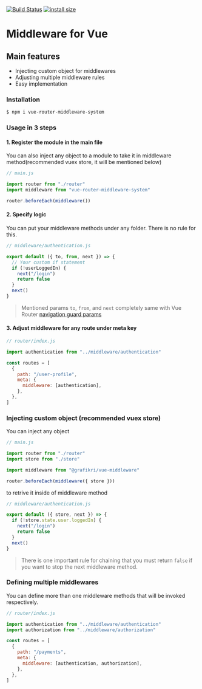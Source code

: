 [![Build Status](https://travis-ci.org/grafikri/vue-middleware.svg?branch=master)](https://travis-ci.org/grafikri/vue-middleware)
[![install size](https://packagephobia.com/badge?p=@grafikri/vue-middleware)](https://packagephobia.com/result?p=@grafikri/vue-middleware)

# Middleware for Vue

## Main features

- Injecting custom object for middlewares
- Adjusting multiple middleware rules
- Easy implementation

### Installation

```bash
$ npm i vue-router-middleware-system
```

### Usage in 3 steps

#### 1. Register the module in the main file

You can also inject any object to a module to take it in middleware method(recommended vuex store, it will be mentioned below)

```js
// main.js

import router from "./router"
import middleware from "vue-router-middleware-system"

router.beforeEach(middleware())
```

#### 2. Specify logic

You can put your middleware methods under any folder. There is no rule for this.

```js
// middleware/authentication.js

export default ({ to, from, next }) => {
  // Your custom if statement
  if (!userLoggedIn) {
    next("/login")
    return false
  }
  next()
}
```

> Mentioned params <code>to</code>, <code>from</code>, and <code>next</code> completely same with Vue Router [navigation guard params](https://router.vuejs.org/guide/advanced/navigation-guards.html#global-before-guards)

#### 3. Adjust middleware for any route under meta key

```js
// router/index.js

import authentication from "../middleware/authentication"

const routes = [
  {
    path: "/user-profile",
    meta: {
      middleware: [authentication],
    },
  },
]
```

### Injecting custom object (recommended vuex store)

You can inject any object

```js
// main.js

import router from "./router"
import store from "./store"

import middleware from "@grafikri/vue-middleware"

router.beforeEach(middleware({ store }))
```

to retrive it inside of middleware method

```js
// middleware/authentication.js

export default ({ store, next }) => {
  if (!store.state.user.loggedIn) {
    next("/login")
    return false
  }
  next()
}
```

> There is one important rule for chaining that you must return `false` if you want to stop the next middleware method.

### Defining multiple middlewares

You can define more than one middleware methods that will be invoked respectively.

```js
// router/index.js

import authentication from "../middleware/authentication"
import authorization from "../middleware/authorization"

const routes = [
  {
    path: "/payments",
    meta: {
      middleware: [authentication, authorization],
    },
  },
]
```
